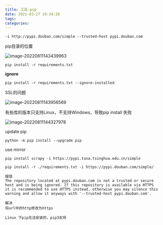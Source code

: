 ```yaml
---
title: 工具-pip
date: 2021-03-27 19:34:20
tags:
categories:
---
```








```
-i http://pypi.douban.com/simple --trusted-host pypi.douban.com
```



pip目录的位置

![image-20220811143439963](https://picgo-freejim.oss-cn-beijing.aliyuncs.com/image-20220811143439963.png)

```
pip install -r requirements.txt
```



**ignore**



```
pip install -r requirements.txt --ignore-installed
```



SSL的问题

![image-20220811143956569](https://picgo-freejim.oss-cn-beijing.aliyuncs.com/image-20220811143956569.png)





有些库的版本只支持Linux，不支持Windows，导致pip install 失败

![image-20220811144327978](https://picgo-freejim.oss-cn-beijing.aliyuncs.com/image-20220811144327978.png)





update pip

```
python -m pip install --upgrade pip
```

use mirror

```
pip install scrapy -i https://pypi.tuna.tsinghua.edu.cn/simple
```

```
pip install -r ./requirements.txt -i https://pypi.douban.com/simple/
```



```
报错
The repository located at pypi.douban.com is not a trusted or secure host and is being ignored. If this repository is available via HTTPS it is recommended to use HTTPS instead, otherwise you may silence this warning and allow it anyways with '--trusted-host pypi.douban.com'.
```

```
解决
将url中的http修改为https
```

```
Linux 下pip无法安装的，pip3支持
```




